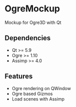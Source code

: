 # OgreMockup
Mockup for Ogre3D with Qt

## Dependencies
- Qt >= 5.9
- Ogre >= 1.10
- Assimp >= 4.0

## Features
- Ogre rendering on QWindow
- Ogre based Gizmos
- Load scenes with Assimp
